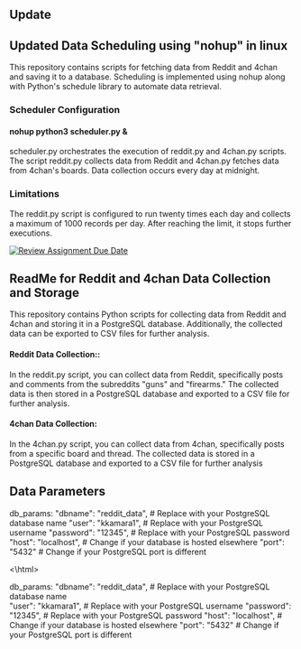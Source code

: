 <html>
<h2>Update</h2>
<h2>Updated Data Scheduling using "nohup" in linux</h2>
This repository contains scripts for fetching data from Reddit and 4chan and saving it to a database. Scheduling is implemented using nohup along with Python's schedule library to automate data retrieval.

<h3>Scheduler Configuration</h3>
<h4>nohup python3 scheduler.py &</h4>
scheduler.py orchestrates the execution of reddit.py and 4chan.py scripts.
The script reddit.py collects data from Reddit and 4chan.py fetches data from 4chan's boards.
Data collection occurs every day at midnight.

<h3>Limitations</h3>
The reddit.py script is configured to run twenty times each day and collects a maximum of 1000 records per day. After reaching the limit, it stops further executions.


[![Review Assignment Due Date](https://classroom.github.com/assets/deadline-readme-button-24ddc0f5d75046c5622901739e7c5dd533143b0c8e959d652212380cedb1ea36.svg)](https://classroom.github.com/a/8auxQMoN)


<html>
<h2>ReadMe for Reddit and 4chan Data Collection and Storage</h2>
  This repository contains Python scripts for collecting data from Reddit and 4chan and storing it in a PostgreSQL database.
  Additionally, the collected data can be exported to CSV files for further analysis.

  <h4>Reddit Data Collection::</h4>
  In the reddit.py script, you can collect data from Reddit, specifically posts and comments from the subreddits "guns" and "firearms."
  The collected data is then stored in a PostgreSQL database and exported to a CSV file for further analysis.

  <h4>4chan Data Collection:</h4>
  In the 4chan.py script, you can collect data from 4chan, specifically posts from a specific board and thread.
  The collected data is stored in a PostgreSQL database and exported to a CSV file for further analysis
  
  <h2>Data Parameters</h2>
  db_params:
    "dbname": "reddit_data",  # Replace with your PostgreSQL database name   
    "user": "kkamara1",    # Replace with your PostgreSQL username
    "password": "12345",  # Replace with your PostgreSQL password
    "host": "localhost",        # Change if your database is hosted elsewhere
    "port": "5432"              # Change if your PostgreSQL port is different

  <\html>





  
  db_params:
    "dbname": "reddit_data",  # Replace with your PostgreSQL database name   
    "user": "kkamara1",    # Replace with your PostgreSQL username
    "password": "12345",  # Replace with your PostgreSQL password
    "host": "localhost",        # Change if your database is hosted elsewhere
    "port": "5432"              # Change if your PostgreSQL port is different
